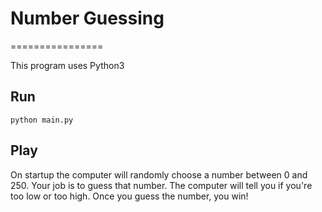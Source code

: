 # Number Guessing
================

This program uses Python3

## Run
`python main.py`

## Play
On startup the computer will randomly choose a number between 0 and 250. Your job is to guess that number.
The computer will tell you if you're too low or too high. Once you guess the number, you win!